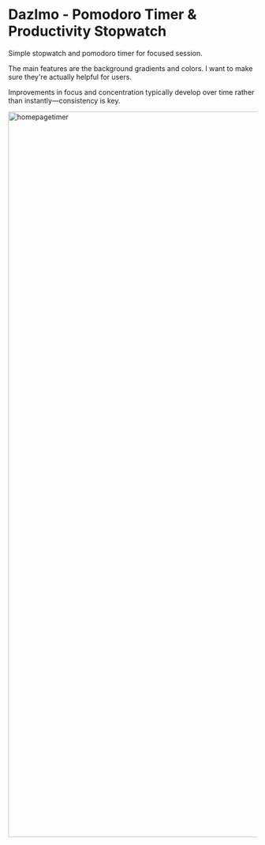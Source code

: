 # DazImo - Pomodoro Timer & Productivity Stopwatch

Simple stopwatch and pomodoro timer for focused session.

The main features are the background gradients and colors. I want to make sure they're actually helpful for users.

Improvements in focus and concentration typically develop over time rather than instantly—consistency is key.


<img width="2460" height="1470" alt="homepagetimer" src="https://github.com/user-attachments/assets/53b125dd-f256-4a52-83be-9ed76555dd9c" />
